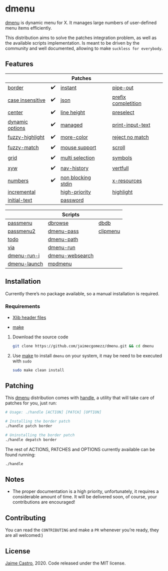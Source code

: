 # dmenu

[dmenu](https://tools.suckless.org/dmenu/) is dynamic menu for X. It manages large numbers of user-defined menu items efficiently.

This distribution aims to solve the patches integration problem, as well as the available scripts implementation. Is meant to be driven by the community and well documented, allowing to make `suckless for everybody`.



## Features

|                                                              |      | Patches                                                      |      |                                                              |      |
| ------------------------------------------------------------ | ---- | ------------------------------------------------------------ | ---- | ------------------------------------------------------------ | ---- |
| [border](https://tools.suckless.org/dmenu/patches/border/)   | ✔️    | [instant](https://tools.suckless.org/dmenu/patches/instant/) |      | [pipe-out](https://tools.suckless.org/dmenu/patches/pipeout/) |      |
| [case insensitive](https://tools.suckless.org/dmenu/patches/case-insensitive/) | ✔️    | [json](https://tools.suckless.org/dmenu/patches/json/)       |      | [prefix completition](https://tools.suckless.org/dmenu/patches/prefix-completion/) |      |
| [center](https://tools.suckless.org/dmenu/patches/center/)   | ✔️    | [line height](https://tools.suckless.org/dmenu/patches/line-height/) |      | [preselect](https://tools.suckless.org/dmenu/patches/preselect/) |      |
| [dynamic options](https://tools.suckless.org/dmenu/patches/dynamicoptions/) | ✔️    | [managed](https://tools.suckless.org/dmenu/patches/managed/) |      | [print-input-text](https://tools.suckless.org/dmenu/patches/printinputtext/) |      |
| [fuzzy-highlight](https://tools.suckless.org/dmenu/patches/fuzzyhighlight/) | ✔️    | [more-color](https://tools.suckless.org/dmenu/patches/morecolor/) |      | [reject no match](https://tools.suckless.org/dmenu/patches/reject-no-match/) |      |
| [fuzzy-match](https://tools.suckless.org/dmenu/patches/fuzzymatch/) | ✔️    | [mouse support](https://tools.suckless.org/dmenu/patches/mouse-support/) |      | [scroll](https://tools.suckless.org/dmenu/patches/scroll/)   |      |
| [grid](https://tools.suckless.org/dmenu/patches/grid/)       | ✔️    | [multi selection](https://tools.suckless.org/dmenu/patches/multi-selection/) |      | [symbols](https://tools.suckless.org/dmenu/patches/symbols/) |      |
| [xyw](https://tools.suckless.org/dmenu/patches/xyw/)         | ✔️    | [nav-history](https://tools.suckless.org/dmenu/patches/navhistory/) |      | [vertfull](https://tools.suckless.org/dmenu/patches/vertfull/) |      |
| [numbers](https://tools.suckless.org/dmenu/patches/numbers/) | ✔️    | [non blocking stdin](https://tools.suckless.org/dmenu/patches/non_blocking_stdin/) |      | [x-resources](https://tools.suckless.org/dmenu/patches/xresources/) |      |
| [incremental](https://tools.suckless.org/dmenu/patches/incremental/) |      | [high-priority](https://tools.suckless.org/dmenu/patches/highpriority/) |      | [highlight](https://tools.suckless.org/dmenu/patches/highlight/) |      |
| [initial-text](https://tools.suckless.org/dmenu/patches/initialtext/) |      | [password](https://tools.suckless.org/dmenu/patches/password/) |      |                                                              |      |



|                                                              | Scripts                                                      |                                                          |
| ------------------------------------------------------------ | ------------------------------------------------------------ | -------------------------------------------------------- |
| [passmenu](https://git.zx2c4.com/password-store/tree/contrib/dmenu/passmenu) | [dbrowse](https://github.com/clamiax/scripts/blob/master/src/dbrowse) | [dbdb](https://tools.suckless.org/dmenu/scripts/dbdb.sh) |
| [passmenu2](https://tools.suckless.org/dmenu/scripts/passmenu2) | [dmenu-pass](https://efe.kim/files/scripts/dmenu_pass)       | [clipmenu](https://github.com/cdown/clipmenu)            |
| [todo](https://tools.suckless.org/dmenu/scripts/todo)        | [dmenu-path](https://github.com/ema/dotfiles/blob/master/bin/dmenu_path) |                                                          |
| [via](https://github.com/xalexalex/via)                      | [dmenu-run](https://tools.suckless.org/dmenu/scripts/dmenu_run_with_command_history/) |                                                          |
| [dmenu-run-i](https://tools.suckless.org/dmenu/scripts/dmenu_run_i) | [dmenu-websearch](https://efe.kim/files/scripts/dmenu_websearch) |                                                          |
| [dmenu-launch](https://github.com/fsilveir/dmenu-launch)     | [mpdmenu](https://github.com/cdown/mpdmenu/blob/master/mpdmenu) |                                                          |




## Installation

Currently there’s no package available, so a manual installation is required.

### Requirements

- [Xlib header files](https://tronche.com/gui/x/xlib/introduction/header.html)

- [make](https://www.gnu.org/software/make/)

  


1. Download the source code

   ```sh
   git clone https://github.com/jaimecgomezz/dmenu.git && cd dmenu
   ```

2. Use [make](https://www.gnu.org/software/make/) to install `dmenu` on your system, it may be need to be executed with `sudo`

   ```sh
   sudo make clean install
   ```



## Patching

This [dmenu](https://tools.suckless.org/dmenu/) distribution comes with [handle](https://github.com/jaimecgomezz/dmenu/blob/master/handle), a utility that will take care of patches for you, just run:

```sh
# Usage: ./handle [ACTION] [PATCH] [OPTION]

# Installing the border patch
./handle patch border

# Uninstalling the border patch
./handle depatch border
```

The rest of ACTIONS, PATCHES and OPTIONS currently available can be found running:

```sh
./handle
```



## Notes

- The proper documentation is a high priority, unfortunately, it requires a considerable amount of time. It will be delivered soon, of course, your contributions are encouraged!




## Contributing

You can read the `CONTRIBUTING` and make a `PR` whenever you’re ready, they are all welcomed:)



## License

 [Jaime Castro](https://github.com/jaimecgomezz), 2020. Code released under the MIT license.
